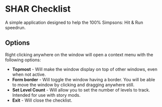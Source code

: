 # SHAR Checklist
A simple application designed to help the 100% Simpsons: Hit & Run speedrun.

## Options
Right clicking anywhere on the window will open a context menu with the following options:
- **Topmost** - Will make the window display on top of other windows, even when not active.
- **Form border** - Will toggle the window having a border. You will be able to move the window by clicking and dragging anywhere still.
- **Set Level Count** - Will allow you to set the number of levels to track. Intended for use with story mods.
- **Exit** - Will close the checklist.